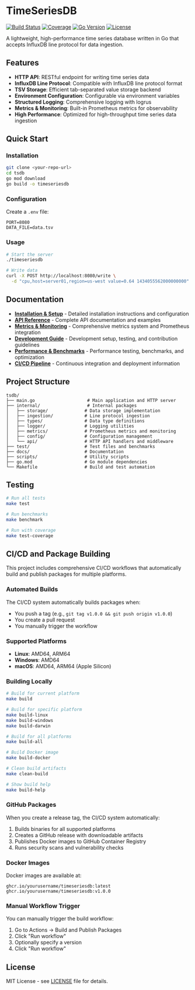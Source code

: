 # TimeSeriesDB

[![Build Status](https://img.shields.io/badge/build-passing-brightgreen?style=flat-square)](https://github.com/yourusername/timeseriesdb/actions)
[![Coverage](https://img.shields.io/badge/coverage-80%25-green?style=flat-square)](https://github.com/yourusername/timeseriesdb/actions)
[![Go Version](https://img.shields.io/badge/go-1.20+-blue?style=flat-square)](https://golang.org/)
[![License](https://img.shields.io/badge/license-MIT-green?style=flat-square)](LICENSE)

A lightweight, high-performance time series database written in Go that accepts InfluxDB line protocol for data ingestion.

## Features

- **HTTP API**: RESTful endpoint for writing time series data
- **InfluxDB Line Protocol**: Compatible with InfluxDB line protocol format
- **TSV Storage**: Efficient tab-separated value storage backend
- **Environment Configuration**: Configurable via environment variables
- **Structured Logging**: Comprehensive logging with logrus
- **Metrics & Monitoring**: Built-in Prometheus metrics for observability
- **High Performance**: Optimized for high-throughput time series data ingestion

## Quick Start

### Installation

```bash
git clone <your-repo-url>
cd tsdb
go mod download
go build -o timeseriesdb
```

### Configuration

Create a `.env` file:
```env
PORT=8080
DATA_FILE=data.tsv
```

### Usage

```bash
# Start the server
./timeseriesdb

# Write data
curl -X POST http://localhost:8080/write \
  -d "cpu,host=server01,region=us-west value=0.64 1434055562000000000"
```

## Documentation

- **[Installation & Setup](docs/INSTALLATION.md)** - Detailed installation instructions and configuration
- **[API Reference](docs/API_REFERENCE.md)** - Complete API documentation and examples
- **[Metrics & Monitoring](docs/METRICS_README.md)** - Comprehensive metrics system and Prometheus integration
- **[Development Guide](docs/DEVELOPMENT.md)** - Development setup, testing, and contribution guidelines
- **[Performance & Benchmarks](docs/PERFORMANCE.md)** - Performance testing, benchmarks, and optimization
- **[CI/CD Pipeline](docs/CI_CD.md)** - Continuous integration and deployment information

## Project Structure

```
tsdb/
├── main.go                    # Main application and HTTP server
├── internal/                  # Internal packages
│   ├── storage/              # Data storage implementation
│   ├── ingestion/            # Line protocol ingestion
│   ├── types/                # Data type definitions
│   ├── logger/               # Logging utilities
│   ├── metrics/              # Prometheus metrics and monitoring
│   ├── config/               # Configuration management
│   └── api/                  # HTTP API handlers and middleware
├── test/                     # Test files and benchmarks
├── docs/                     # Documentation
├── scripts/                  # Utility scripts
├── go.mod                    # Go module dependencies
└── Makefile                  # Build and test automation
```

## Testing

```bash
# Run all tests
make test

# Run benchmarks
make benchmark

# Run with coverage
make test-coverage
```

## CI/CD and Package Building

This project includes comprehensive CI/CD workflows that automatically build and publish packages for multiple platforms.

### Automated Builds

The CI/CD system automatically builds packages when:
- You push a tag (e.g., `git tag v1.0.0 && git push origin v1.0.0`)
- You create a pull request
- You manually trigger the workflow

### Supported Platforms

- **Linux**: AMD64, ARM64
- **Windows**: AMD64
- **macOS**: AMD64, ARM64 (Apple Silicon)

### Building Locally

```bash
# Build for current platform
make build

# Build for specific platform
make build-linux
make build-windows
make build-darwin

# Build for all platforms
make build-all

# Build Docker image
make build-docker

# Clean build artifacts
make clean-build

# Show build help
make build-help
```

### GitHub Packages

When you create a release tag, the CI/CD system automatically:
1. Builds binaries for all supported platforms
2. Creates a GitHub release with downloadable artifacts
3. Publishes Docker images to GitHub Container Registry
4. Runs security scans and vulnerability checks

### Docker Images

Docker images are available at:
```
ghcr.io/yourusername/timeseriesdb:latest
ghcr.io/yourusername/timeseriesdb:v1.0.0
```

### Manual Workflow Trigger

You can manually trigger the build workflow:
1. Go to Actions → Build and Publish Packages
2. Click "Run workflow"
3. Optionally specify a version
4. Click "Run workflow"

## License

MIT License - see [LICENSE](LICENSE) file for details. 



